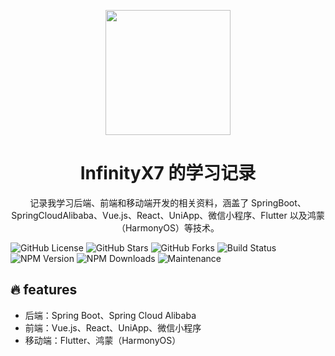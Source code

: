 <p align="center">
<img src="https://niit-soft.oss-cn-hangzhou.aliyuncs.com/logo.png" style="width:200px;" />
</p>
<h1 align="center">InfinityX7 的学习记录</h1>
<p align="center">
记录我学习后端、前端和移动端开发的相关资料，涵盖了 SpringBoot、SpringCloudAlibaba、Vue.js、React、UniApp、微信小程序、Flutter 以及鸿蒙（HarmonyOS）等技术。
</p>

<p>
<!-- 后面可以加入 ?color=red 这样的参数改变徽章颜色，默认为绿色 -->

![GitHub License](https://img.shields.io/github/license/mqxu/vue3-ts-docs)
![GitHub Stars](https://img.shields.io/github/stars/mqxu/vue3-ts-docs)
![GitHub Forks](https://img.shields.io/github/forks/mqxu/vue3-ts-docs)
![Build Status](https://img.shields.io/github/workflow/status/mqxu/vue3-ts-docs/CI)
![NPM Version](https://img.shields.io/npm/v/vue)
![NPM Downloads](https://img.shields.io/npm/dw/vue)
![Maintenance](https://img.shields.io/maintenance/yes/2024)

</p>

## 🔥 features

- 后端：Spring Boot、Spring Cloud Alibaba
- 前端：Vue.js、React、UniApp、微信小程序
- 移动端：Flutter、鸿蒙（HarmonyOS）
